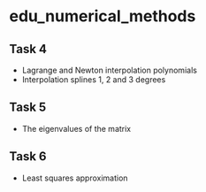 # edu_numerical_methods

## Task 4
- Lagrange and Newton interpolation polynomials
- Interpolation splines 1, 2 and 3 degrees

## Task 5
- The eigenvalues of the matrix

## Task 6
- Least squares approximation
